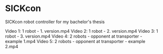# SICKcon
SICKcon robot controller for my bachelor's thesis

Video 1: 1 robot - 1. version.mp4
Video 2: 1 robot - 2. version.mp4
Video 3: 1 robot - 3. version.mp4
Video 4: 2 robots - opponent at transporter - example 1.mp4
Video 5: 2 robots - opponent at transporter - example 2.mp4
